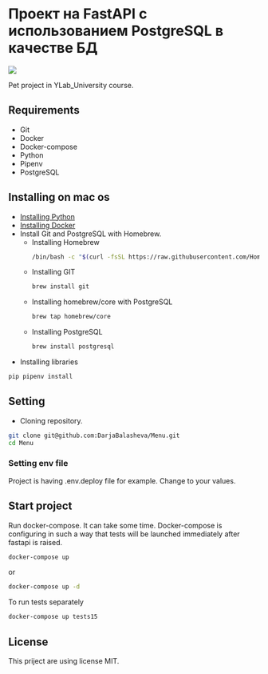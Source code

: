 # Проект на FastAPI с использованием PostgreSQL в качестве БД
<img src="https://github.com/DarjaBalasheva/fullstack-ivkhk/actions/workflows/my_workflow.yml/badge.svg">

Pet project in YLab_University course.


## Requirements
- Git
- Docker
- Docker-compose
- Python
- Pipenv
- PostgreSQL

## Installing on mac os
- [Installing Python](https://www.python.org/downloads/macos/)
- [Installing Docker](https://www.docker.com/get-started/)
- Install Git and PostgreSQL with Homebrew.
  - Installing Homebrew
    ```bash
    /bin/bash -c "$(curl -fsSL https://raw.githubusercontent.com/Homebrew/install/HEAD/install.sh)"
    ```
  - Installing GIT
    ```bash
    brew install git

  - Installing  homebrew/core with PostgreSQL
    ```bash
    brew tap homebrew/core
    ```
  - Installing PostgreSQL
    ```bash
    brew install postgresql
    ```
- Installing libraries
```bash
pip pipenv install
```


## Setting
- Cloning repository.

```bash
git clone git@github.com:DarjaBalasheva/Menu.git
cd Menu
```

### Setting env file
Project is having .env.deploy file for example. Change to your values.

## Start project
Run docker-compose. It can take some time. Docker-compose is configuring in such a way that tests will be launched immediately after fastapi is raised.

```bash
docker-compose up
```

or

```bash
docker-compose up -d
```
To run tests separately

```bash
docker-compose up tests15
```

## License
This priject are using license MIT.
